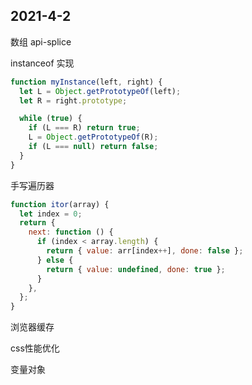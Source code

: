 ## 2021-4-2

数组 api-splice

instanceof 实现

```js
function myInstance(left, right) {
  let L = Object.getPrototypeOf(left);
  let R = right.prototype;

  while (true) {
    if (L === R) return true;
    L = Object.getPrototypeOf(R);
    if (L === null) return false;
  }
}
```

手写遍历器

```js
function itor(array) {
  let index = 0;
  return {
    next: function () {
      if (index < array.length) {
        return { value: arr[index++], done: false };
      } else {
        return { value: undefined, done: true };
      }
    },
  };
}
```

浏览器缓存

css性能优化

变量对象